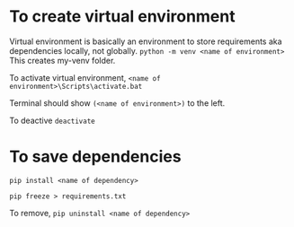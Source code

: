 # To create virtual environment
Virtual environment is basically an environment to store requirements aka dependencies locally, not globally.
  `python -m venv <name of environment>`
This creates my-venv folder.

To activate virtual environment,
  `<name of environment>\Scripts\activate.bat`

Terminal should show `(<name of environment>)` to the left.

To deactive
  `deactivate`

# To save dependencies
  `pip install <name of dependency>`

  `pip freeze > requirements.txt`

To remove,
  `pip uninstall <name of dependency>`